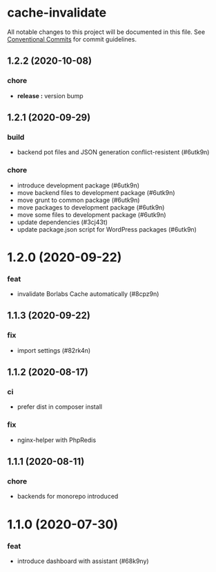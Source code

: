# cache-invalidate

All notable changes to this project will be documented in this file.
See [Conventional Commits](https://conventionalcommits.org) for commit guidelines.

## 1.2.2 (2020-10-08)


### chore

* **release :** version bump





## 1.2.1 (2020-09-29)


### build

* backend pot files and JSON generation conflict-resistent (#6utk9n)


### chore

* introduce development package (#6utk9n)
* move backend files to development package (#6utk9n)
* move grunt to common package (#6utk9n)
* move packages to development package (#6utk9n)
* move some files to development package (#6utk9n)
* update dependencies (#3cj43t)
* update package.json script for WordPress packages (#6utk9n)





# 1.2.0 (2020-09-22)


### feat

* invalidate Borlabs Cache automatically (#8cpz9n)





## 1.1.3 (2020-09-22)


### fix

* import settings (#82rk4n)





## 1.1.2 (2020-08-17)


### ci

* prefer dist in composer install


### fix

* nginx-helper with PhpRedis





## 1.1.1 (2020-08-11)


### chore

* backends for monorepo introduced





# 1.1.0 (2020-07-30)


### feat

* introduce dashboard with assistant (#68k9ny)
